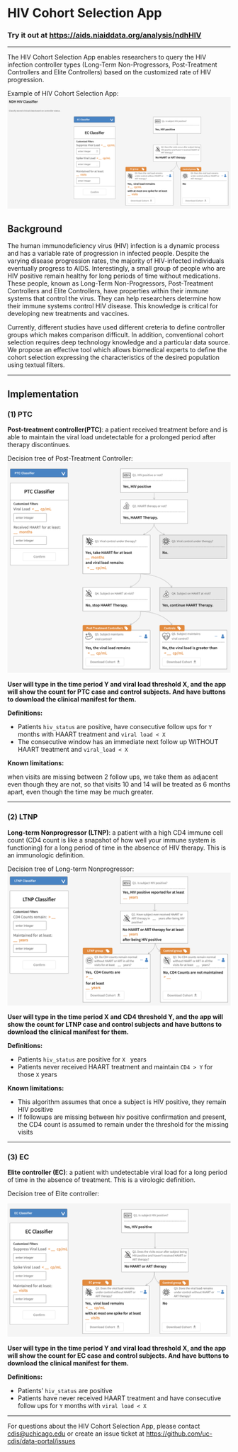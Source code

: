 # HIV Cohort Selection App
### Try it out at https://aids.niaiddata.org/analysis/ndhHIV
------------------------

The HIV Cohort Selection App enables researchers to query the HIV infection controller types (Long-Term Non-Progressors, Post-Treatment Controllers and Elite Controllers) based on the customized rate of HIV progression.


Example of HIV Cohort Selection App:
![HIV_Cohort_Selection example](cohort_selection_example.png)
## Background
The human immunodeficiency virus (HIV) infection is a dynamic process and has a variable rate of progression in infected people. Despite the varying disease progression rates, the majority of HIV-infected individuals eventually progress to AIDS. Interestingly, a small group of people who are HIV positive remain healthy for long periods of time without medications. These people, known as Long-Term Non-Progressors, Post-Treatment Controllers and Elite Controllers, have properties within their immune systems that control the virus. They can help researchers determine how their immune systems control HIV disease. This knowledge is critical for developing new treatments and vaccines. 

Currently, different studies have used different creteria to define controller groups which makes comparison difficult. In addition, conventional cohort selection requires deep technology knowledge and a particular data source. We propose an effective tool which allows biomedical experts to define the cohort selection expressing the characteristics of the desired population using textual filters. 

----------------------------------------

##  Implementation

### (1) PTC
**Post-treatment controller(PTC)**: a patient received treatment before and is able to maintain the viral load undetectable for a prolonged period after therapy discontinues. 

Decision tree of Post-Treatment Controller:
![PTC example](PTC_example.png)
 
**User will type in the time period Y and viral load threshold X, and the app will show the count for PTC case and control subjects. And have buttons to download the clinical manifest for them.**


**Definitions:**

  *  Patients ```hiv_status``` are positive, have consecutive follow ups for ```Y``` months with HAART treatment and ```viral load < X```
  *  The consecutive window has an immediate next follow up WITHOUT HAART treatment and ```viral_load < X```

**Known limitations:**


when visits are missing between 2 follow ups, we take them as adjacent even though they are not, so that visits 10 and 14 will be treated as 6 months apart, even though the time may be much greater.



-----------------------------

### (2) LTNP
**Long-term Nonprogressor (LTNP)**: a patient with a high CD4 immune cell count (CD4 count is like a snapshot of how well your immune system is functioning) for a long period of time in the absence of HIV therapy. This is an immunologic definition. 

Decision tree of Long-term Nonprogressor:
![LTNP example](LTNP_example.png)

**User will type in the time period X and CD4 threshold Y, and the app will show the count for LTNP case and control subjects and have buttons to download the clinical manifest for them.**

**Definitions:**

  * Patients ```hiv_status``` are positive for ```X ``` years
  * Patients never received HAART treatment and maintain ```CD4 > Y``` for those ```X``` years

**Known limitations:**
  * This algorithm assumes that once a subject is HIV positive, they remain HIV positive
  * If followups are missing between hiv positive confirmation and present, the CD4 count is assumed to remain under the threshold for the missing visits

-------------------------------------

### (3) EC
**Elite controller (EC)**: a patient with undetectable viral load for a long period of time in the absence of treatment. This is a virologic definition. 

Decision tree of Elite controller:

![EC example](EC_example.png)

**User will type in the time period Y and viral load threshold X, and the app will show the count for EC case and control subjects. And have buttons to download the clinical manifest for them.**


**Definitions:**

  * Patients' ```hiv_status``` are positive
  * Patients have never received HAART treatment and have consecutive follow ups for ```Y``` months with ```viral load < X```

  -----------------------------------------------

  For questions about the HIV Cohort Selection App, please contact cdis@uchicago.edu or create an issue ticket at https://github.com/uc-cdis/data-portal/issues
